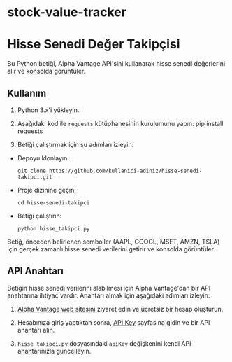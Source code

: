 # stock-value-tracker
# Hisse Senedi Değer Takipçisi

Bu Python betiği, Alpha Vantage API'sini kullanarak hisse senedi değerlerini alır ve konsolda görüntüler.

## Kullanım

1. Python 3.x'i yükleyin.

2. Aşağıdaki kod ile `requests` kütüphanesinin kurulumunu yapın:
pip install requests

3. Betiği çalıştırmak için şu adımları izleyin:
- Depoyu klonlayın:
  ```
  git clone https://github.com/kullanici-adiniz/hisse-senedi-takipci.git
  ```
- Proje dizinine geçin:
  ```
  cd hisse-senedi-takipci
  ```
- Betiği çalıştırın:
  ```
  python hisse_takipci.py
  ```

Betiğ, önceden belirlenen semboller (AAPL, GOOGL, MSFT, AMZN, TSLA) için gerçek zamanlı hisse senedi verilerini getirir ve konsolda görüntüler.

## API Anahtarı

Betiğin hisse senedi verilerini alabilmesi için Alpha Vantage'dan bir API anahtarına ihtiyaç vardır. Anahtarı almak için aşağıdaki adımları izleyin:

1. [Alpha Vantage web sitesini](https://www.alphavantage.co/) ziyaret edin ve ücretsiz bir hesap oluşturun.

2. Hesabınıza giriş yaptıktan sonra, [API Key](https://www.alphavantage.co/support/#api-key) sayfasına gidin ve bir API anahtarı alın.

3. `hisse_takipci.py` dosyasındaki `apiKey` değişkenini kendi API anahtarınızla güncelleyin.
